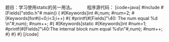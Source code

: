 题目：学习使用static的另一用法。　　　
程序源代码：
[code=java]
#include #[Fields]"stdio.h"#
main()
{
	#[Keywords]int #i,num;
	#num=2;
	#[Keywords]for#(i=0;i<3;i++)
	#{
		#printf(#[Fields]"\40: The num equal %d \n"#,num);
		#num++;
		#{
			#[Keywords]static #[Keywords]int #num=1;
			#printf(#[Fields]"\40:The internal block num equal %d\n"#,num);
			#num++;
		#}
	#}
#}
[/code]